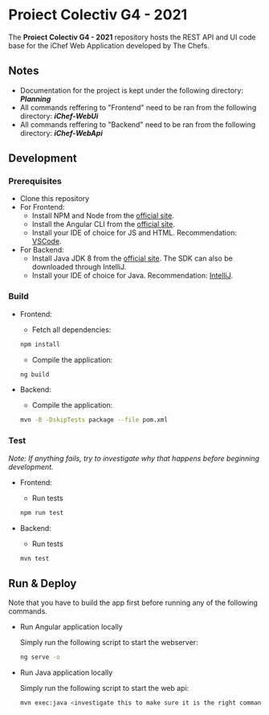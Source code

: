 # Proiect Colectiv G4 - 2021

The **Proiect Colectiv G4 - 2021** repository hosts the REST API and UI code base for the iChef Web Application developed by The Chefs.

## Notes

* Documentation for the project is kept under the following directory: ***Planning***
* All commands reffering to "Frontend" need to be ran from the following directory: ***iChef-WebUi***
* All commands reffering to "Backend" need to be ran from the following directory: ***iChef-WebApi***

## Development

### Prerequisites

* Clone this repository
* For Frontend:
  * Install NPM and Node from the [official site](https://docs.npmjs.com/downloading-and-installing-node-js-and-npm).
  * Install the Angular CLI from the [official site](https://angular.io/cli).
  * Install your IDE of choice for JS and HTML. Recommendation: [VSCode](https://code.visualstudio.com/).
* For Backend:
  * Install Java JDK 8 from the [official site](https://treehouse.github.io/installation-guides/windows/jdk-windows.html). The SDK can also be downloaded through IntelliJ.
  * Install your IDE of choice for Java. Recommendation: [IntelliJ](https://www.jetbrains.com/idea/).

### Build

* Frontend:
  * Fetch all dependencies:

  ```bash
  npm install
  ```

  * Compile the application:

  ```bash
  ng build
  ```

* Backend:
  * Compile the application:

  ```bash
  mvn -B -DskipTests package --file pom.xml
  ```

### Test

*Note: If anything fails, try to investigate why that happens before beginning development.*

* Frontend:
  * Run tests

  ```bash
  npm run test
  ```

* Backend:
  * Run tests

  ```bash
  mvn test
  ```

## Run & Deploy

Note that you have to build the app first before running any of the following commands.

* Run Angular application locally

  Simply run the following script to start the webserver:

  ```bash
  ng serve -o
  ```

* Run Java application locally

  Simply run the following script to start the web api:

  ```bash
  mvn exec:java <investigate this to make sure it is the right command>
  ```
  